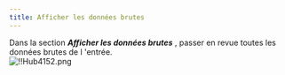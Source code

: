 ```yaml
---
title: Afficher les données brutes
---
```

Dans la section ***Afficher les données brutes*** , passer en revue toutes les données brutes de l 'entrée.  
![!!Hub4152.png](/img/fr/hub/Hub4152.png) 

